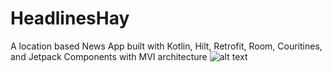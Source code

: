 # HeadlinesHay
A location based News App built with Kotlin, Hilt, Retrofit, Room, Couritines, and Jetpack Components with MVI architecture
![alt text](https://github.com/Kurtz0420/HeadlinesHay/imgs/master/1e.jpg?raw=true)
